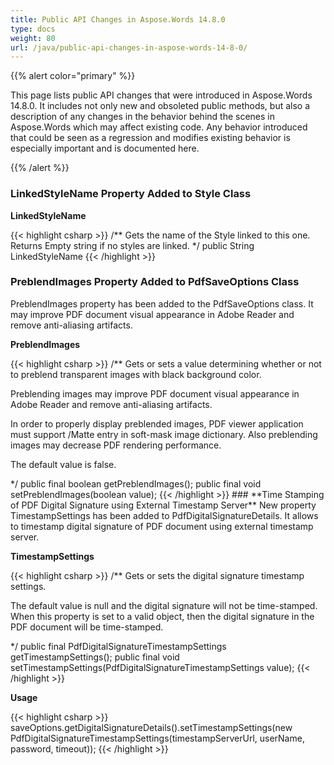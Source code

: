 ```yaml
---
title: Public API Changes in Aspose.Words 14.8.0
type: docs
weight: 80
url: /java/public-api-changes-in-aspose-words-14-8-0/
---
```


{{% alert color="primary" %}} 

This page lists public API changes that were introduced in Aspose.Words 14.8.0. It includes not only new and obsoleted public methods, but also a description of any changes in the behavior behind the scenes in Aspose.Words which may affect existing code. Any behavior introduced that could be seen as a regression and modifies existing behavior is especially important and is documented here.

{{% /alert %}} 
### **LinkedStyleName Property Added to Style Class**
**LinkedStyleName**

{{< highlight csharp >}}
/** 
 Gets the name of the Style linked to this one. Returns Empty string if no styles are linked.
*/
public String LinkedStyleName
{{< /highlight >}}
### **PreblendImages Property Added to PdfSaveOptions Class**
PreblendImages property has been added to the PdfSaveOptions class. It may improve PDF document visual appearance in Adobe Reader and remove anti-aliasing artifacts.

**PreblendImages**

{{< highlight csharp >}}
/** 
 Gets or sets a value determining whether or not to preblend transparent images with black background color.
 <p>Preblending images may improve PDF document visual appearance in Adobe Reader and remove anti-aliasing artifacts.</p>
 <p>In order to properly display preblended images, PDF viewer application must support /Matte entry in soft-mask image dictionary. 
 Also preblending images may decrease PDF rendering performance.</p>
 <p>The default value is <c>false</c>.</p>
*/
public final boolean getPreblendImages();
public final void setPreblendImages(boolean value);
{{< /highlight >}}
### **Time Stamping of PDF Digital Signature using External Timestamp Server**
New property TimestampSettings has been added to PdfDigitalSignatureDetails. It allows to timestamp digital signature of PDF document using external timestamp server.

**TimestampSettings**

{{< highlight csharp >}}
/** 
 Gets or sets the digital signature timestamp settings.
 <p>The default value is null and the digital signature will not be time-stamped.
 When this property is set to a valid <see cref="PdfDigitalSignatureTimestampSettings"/> object,
 then the digital signature in the PDF document will be time-stamped.</p>
*/
public final PdfDigitalSignatureTimestampSettings getTimestampSettings();
public final void setTimestampSettings(PdfDigitalSignatureTimestampSettings value);
{{< /highlight >}}

**Usage**

{{< highlight csharp >}}
saveOptions.getDigitalSignatureDetails().setTimestampSettings(new PdfDigitalSignatureTimestampSettings(timestampServerUrl, userName, password, timeout));
{{< /highlight >}}
